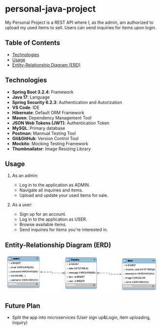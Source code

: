 # personal-java-project

My Personal Project is a REST API where I, as the admin, am authorized to upload my used items to sell. Users can send inquiries for items upon login.

## Table of Contents

- [Technologies](#technologies)
- [Usage](#usage)
- [Entity-Relationship Diagram (ERD)](#entity-relationship-diagram-erd)

## Technologies

- **Spring Boot 3.2.4**: Framework
- **Java 17**: Language
- **Spring Security 6.2.3**: Authentication and Autorization
- **VS Code**: IDE
- **Hibernate**: Default ORM Framework
- **Maven**: Dependency Management Tool
- **JSON Web Tokens (JWT)**: Authentication Token
- **MySQL**: Primary database
- **Postman**: Mannual Testing Tool
- **Git&GitHub**: Version Control Tool
- **Mockito**: Mocking Testing Framework
- **Thumbnailator**: Image Resizing Library

## Usage

1. As an admin:
   - Log in to the application as ADMIN.
   - Navigate all inquiries and items.
   - Upload and update your used items for sale.

2. As a user:
   - Sign up for an account.
   - Log in to the application as USER.
   - Browse available items.
   - Send inquiries for items you're interested in.


## Entity-Relationship Diagram (ERD)
![ERD](/ERD.png)


## Future Plan
   - Split the app into microservices (User sign up&Login, item uploading, inquiry)
